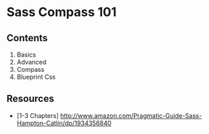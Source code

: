 # Sass Compass 101

## Contents

1. Basics
2. Advanced
3. Compass
4. Blueprint Css

## Resources

* [1-3 Chapters] http://www.amazon.com/Pragmatic-Guide-Sass-Hampton-Catlin/dp/1934356840
